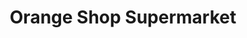 ---
title: "Orange Shop Supermarket"
url: /borehamwood/orange-shop-supermarket/
shop: convenience
---